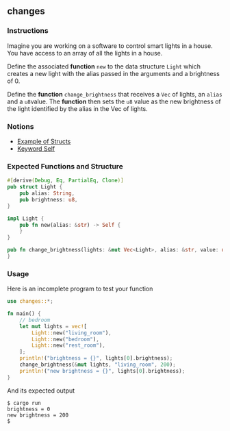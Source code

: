 ## changes

### Instructions

Imagine you are working on a software to control smart lights in a house. You have access to an array of all the lights in a house.

Define the associated **function** `new` to the data structure `Light` which creates a new light with the alias passed in the arguments and a brightness of 0.

Define the **function** `change_brightness` that receives a `Vec` of lights, an `alias` and a `u8`value. The **function** then sets the `u8` value as the new brightness of the light identified by the alias in the Vec of lights.

### Notions

- [Example of Structs](https://doc.rust-lang.org/book/ch05-02-example-structs.html)
- [Keyword Self](https://doc.rust-lang.org/std/keyword.Self.html)

### Expected Functions and Structure

```rust
#[derive(Debug, Eq, PartialEq, Clone)]
pub struct Light {
	pub alias: String,
	pub brightness: u8,
}

impl Light {
	pub fn new(alias: &str) -> Self {
	}
}

pub fn change_brightness(lights: &mut Vec<Light>, alias: &str, value: u8) {
}
```

### Usage

Here is an incomplete program to test your function

```rust
use changes::*;

fn main() {
	// bedroom
	let mut lights = vec![
		Light::new("living_room"),
		Light::new("bedroom"),
		Light::new("rest_room"),
	];
	println!("brightness = {}", lights[0].brightness);
	change_brightness(&mut lights, "living_room", 200);
	println!("new brightness = {}", lights[0].brightness);
}
```

And its expected output

```console
$ cargo run
brightness = 0
new brightness = 200
$
```
